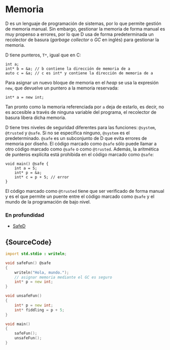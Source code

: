 # Memoria

D es un lenguaje de programación de sistemas, por lo que permite gestión de
memoria manual. Sin embargo, gestionar la memoria de forma manual es muy
propenso a errores, por lo que D usa de forma predeterminada un recolector
de basura (*garbage collector* o *GC* en inglés) para gestionar la memoria.

D tiene punteros, `T*`, igual que en C:

    int a;
    int* b = &a; // b contiene la dirección de memoria de a
    auto c = &a; // c es int* y contiene la dirección de memoria de a

Para asignar un nuevo bloque de memoria en el *heap* se usa la expresión
`new`, que devuelve un puntero a la memoria reservada:

    int* a = new int;

Tan pronto como la memoria referenciada por `a` deja de estarlo, es decir, no es
accesible a través de ninguna variable del programa, el recolector de basura
libera dicha memoria.

D tiene tres niveles de seguridad diferentes para las funciones: `@system`,
`@trusted` y `@safe`. Si no se especifica ninguno, `@system` es el predeterminado.
`@safe` es un subconjunto de D que evita errores de memoria por diseño.
El código marcado como `@safe` sólo puede llamar a otro código marcado como
`@safe` o como `@trusted`. Además, la aritmética de punteros explícita está
prohibida en el código marcado como `@safe`:

    void main() @safe {
        int a = 5;
        int* p = &a;
        int* c = p + 5; // error
    }

El código marcado como `@trusted` tiene que ser verificado de forma manual y es
el que permite un puente entre el código marcado como `@safe` y el mundo de la
programación de bajo nivel.

### En profundidad

* [SafeD](https://dlang.org/safed.html)

## {SourceCode}

```d
import std.stdio : writeln;

void safeFun() @safe
{
    writeln("Hola, mundo.");
    // asignar memoria mediante el GC es seguro
    int* p = new int;
}

void unsafeFun()
{
    int* p = new int;
    int* fiddling = p + 5;
}

void main()
{
    safeFun();
    unsafeFun();
}
```
